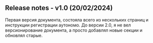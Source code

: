 ## Release notes - v1.0 (20/02/2024)

Первая версия документа, состояла всего из нескольких страниц и инструкции
регистрации аутономо. До версии 2.0, я не вел версионирование
документа, а просто добавлял новые секции и обновлял старые.
